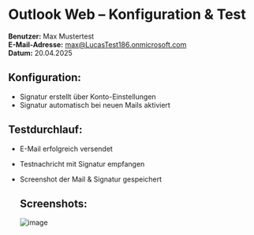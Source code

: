 # Outlook Web – Konfiguration & Test

**Benutzer:** Max Mustertest  
**E-Mail-Adresse:** max@LucasTest186.onmicrosoft.com  
**Datum:** 20.04.2025

## Konfiguration:
- Signatur erstellt über Konto-Einstellungen
- Signatur automatisch bei neuen Mails aktiviert

## Testdurchlauf:
- E-Mail erfolgreich versendet
- Testnachricht mit Signatur empfangen
- Screenshot der Mail & Signatur gespeichert

  ## Screenshots:
  ![image](https://github.com/user-attachments/assets/5290898f-af87-4c88-8d0e-ffcc6012c3bf)

